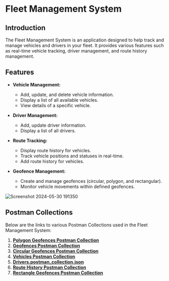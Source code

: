 # Fleet Management System

## Introduction

The Fleet Management System is an application designed to help track and manage vehicles and drivers in your fleet. It provides various features such as real-time vehicle tracking, driver management, and route history management.

## Features

- **Vehicle Management:**
  - Add, update, and delete vehicle information.
  - Display a list of all available vehicles.
  - View details of a specific vehicle.

- **Driver Management:**
  - Add, update driver information.
  - Display a list of all drivers.

- **Route Tracking:**
  - Display route history for vehicles.
  - Track vehicle positions and statuses in real-time.
  - Add route history for vehicles.

- **Geofence Management:**
  - Create and manage geofences (circular, polygon, and rectangular).
  - Monitor vehicle movements within defined geofences.

![Screenshot 2024-05-30 191350](https://github.com/maya-abdoh/Training-Project-/assets/92648274/aed8e4ba-948b-4687-bb6a-85a7030bdd66)




































## Postman Collections

Below are the links to various Postman Collections used in the Fleet Management System:

1. **[Polygon Geofences Postman Collection](https://github.com/maya-abdoh/Training-Project-/files/15502712/Polygon.Geofences.postman_collection.json)**
2. **[Geofences Postman Collection](https://github.com/maya-abdoh/Training-Project-/files/15502711/Geofences.postman_collection.json)**
3. **[Circular Geofences Postman Collection](https://github.com/maya-abdoh/Training-Project-/files/15502710/Circular.geofences.postman_collection.json)**
4. **[Vehicles Postman Collection](https://github.com/maya-abdoh/Training-Project-/files/15502709/Vehicles.postman_collection.json)**
5.  **[Drivers.postman_collection.json](https://github.com/maya-abdoh/Training-Project-/files/15505372/Drivers.postman_collection.json)**
6. **[Route History Postman Collection](https://github.com/maya-abdoh/Training-Project-/files/15502707/RouteHistory.postman_collection.json)**
7. **[Rectangle Geofences Postman Collection](https://github.com/maya-abdoh/Training-Project-/files/15502706/Rectanglegeofences.postman_collection.json)**


